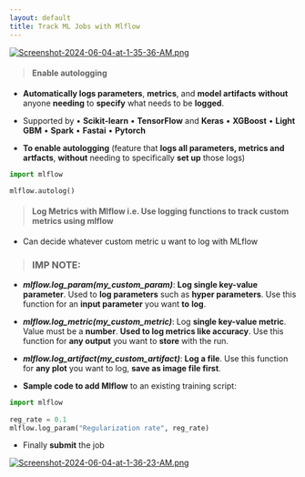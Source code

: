 ```yaml
---
layout: default
title: Track ML Jobs with Mlflow
---
```


[![Screenshot-2024-06-04-at-1-35-36-AM.png](https://i.postimg.cc/MHGK70BN/Screenshot-2024-06-04-at-1-35-36-AM.png)](https://postimg.cc/r0vkcrQN)

> #### Enable autologging

- **Automatically logs parameters**, **metrics**, and **model artifacts** **without** anyone **needing** to **specify** what needs to be **logged**.
- Supported by
    • **Scikit-learn**
    • **TensorFlow** and **Keras**
    • **XGBoost**
    • **Light GBM**
    • **Spark**
    • **Fastai**
    • **Pytorch**

- **To enable autologging** (feature that **logs all parameters, metrics and artfacts**, **without** needing to specifically **set up** those logs)

```python
import mlflow

mlflow.autolog()
```
  
> #### Log Metrics with Mlflow i.e. Use logging functions to track custom metrics using mlflow
  
- Can decide whatever custom metric u want to log with MLflow

> ### IMP NOTE:
- _**mlflow.log_param(my_custom_param)**_: **Log single key-value parameter**. Used to **log parameters** such as **hyper parameters**. Use this function for an **input parameter** you want **to** **log**.
- _**mlflow.log_metric(my_custom_metric)**_: Log **single key-value metric**. Value must be a **number**. **Used to log metrics like accuracy**. Use this function for **any output** you want to **store** with the run.
- _**mlflow.log_artifact(my_custom_artifact)**_: **Log a file**. Use this function for **any plot** you want to log, **save as image file first**.

- **Sample code to add Mlflow** to an existing training script:

```python
import mlflow
  
reg_rate = 0.1
mlflow.log_param("Regularization rate", reg_rate)
```

- Finally **submit** the job

[![Screenshot-2024-06-04-at-1-36-23-AM.png](https://i.postimg.cc/Dwhf5K11/Screenshot-2024-06-04-at-1-36-23-AM.png)](https://postimg.cc/QH6rxw4M)